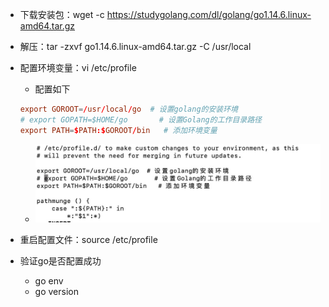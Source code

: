 - 下载安装包：wget -c https://studygolang.com/dl/golang/go1.14.6.linux-amd64.tar.gz
- 解压：tar -zxvf go1.14.6.linux-amd64.tar.gz -C /usr/local
- 配置环境变量：vi /etc/profile
  - 配置如下
  ```conf
  export GOROOT=/usr/local/go  # 设置golang的安装环境
  # export GOPATH=$HOME/go       # 设置Golang的工作目录路径
  export PATH=$PATH:$GOROOT/bin   # 添加环境变量
  ```
  - <img src='../../imgs/img68.png' />

- 重启配置文件：source /etc/profile
- 验证go是否配置成功
  - go env
  - go version